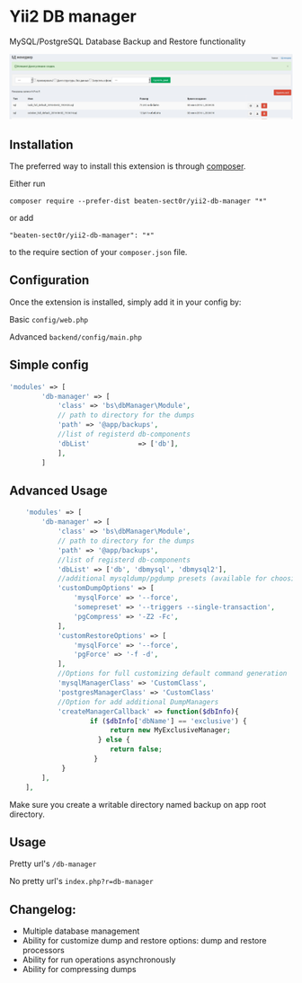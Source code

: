 # Yii2 DB manager

MySQL/PostgreSQL Database Backup and Restore functionality

<img src="scrren.jpg">

## Installation

The preferred way to install this extension is through [composer](http://getcomposer.org/download/).

Either run

```
composer require --prefer-dist beaten-sect0r/yii2-db-manager "*"
```

or add

```
"beaten-sect0r/yii2-db-manager": "*"
```

to the require section of your `composer.json` file.


## Configuration

Once the extension is installed, simply add it in your config by:

Basic ```config/web.php```

Advanced ```backend/config/main.php```

Simple config
----------
```php
'modules' => [
        'db-manager' => [
            'class' => 'bs\dbManager\Module',
            // path to directory for the dumps
            'path' => '@app/backups',
            //list of registerd db-components
            'dbList'            => ['db'],
            ],
        ]
```
Advanced Usage
-------------

```php
    'modules' => [
        'db-manager' => [
            'class' => 'bs\dbManager\Module',
            // path to directory for the dumps
            'path' => '@app/backups',
            //list of registerd db-components
            'dbList' => ['db', 'dbmysql', 'dbmysql2'],
            //additional mysqldump/pgdump presets (available for choosing in dump and restore forms)
            'customDumpOptions' => [
                'mysqlForce' => '--force',
				'somepreset' => '--triggers --single-transaction',
                'pgCompress' => '-Z2 -Fc',
            ],
            'customRestoreOptions' => [
                'mysqlForce' => '--force',
                'pgForce' => '-f -d',
            ],
            //Options for full customizing default command generation
            'mysqlManagerClass' => 'CustomClass',
            'postgresManagerClass' => 'CustomClass'
            //Option for add additional DumpManagers
            'createManagerCallback' => function($dbInfo){
                    if ($dbInfo['dbName'] == 'exclusive') {
                         return new MyExclusiveManager;
                      } else {
                         return false;
                     }
             }
        ],
    ],
```

Make sure you create a writable directory named backup on app root directory.

## Usage

Pretty url's ```/db-manager```

No pretty url's ```index.php?r=db-manager```


## Changelog:

- Multiple database management
- Ability for customize dump and restore options: dump and restore processors
- Ability for run operations asynchronously
- Ability for compressing dumps
